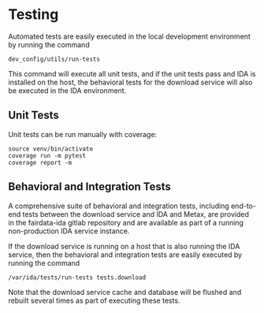# Testing

Automated tests are easily executed in the local development environment by running the command

```
dev_config/utils/run-tests
```

This command will execute all unit tests, and if the unit tests pass and IDA is installed on 
the host, the behavioral tests for the download service will also be executed in the IDA
environment.


## Unit Tests

Unit tests can be run manually with coverage:

```
source venv/bin/activate
coverage run -m pytest
coverage report -m
```

## Behavioral and Integration Tests

A comprehensive suite of behavioral and integration tests, including end-to-end tests
between the download service and IDA and Metax, are provided in the fairdata-ida
gitlab repository and are available as part of a running non-production IDA service
instance.

If the download service is running on a host that is also running the IDA service,
then the behavioral and integration tests are easily executed by running the command

```
/var/ida/tests/run-tests tests.download
```

Note that the download service cache and database will be flushed and rebuilt several
times as part of executing these tests.
